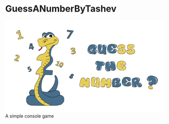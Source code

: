 # GuessANumberByTashev
<img src="https://github.com/xaoccc/python/blob/main/GuessANumberByTashev/guess-the-number.png?raw=true" />
 A simple console game
